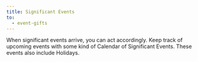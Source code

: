 ```yaml
---
title: Significant Events
to:
  - event-gifts
---
```


When significant events arrive, you can act accordingly. Keep track of upcoming events with some kind of <resource-chip path="resources/events-calendar">Calendar of Significant Events</resource-chip>. These events also include <resource-chip path="resources/holidays">Holidays</resource-chip>.